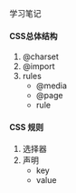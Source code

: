 学习笔记
#### CSS总体结构
  1. @charset
  2. @import
  3. rules
     - @media
     - @page
     - rule
#### CSS 规则
  1. 选择器
  2. 声明
     - key
     - value